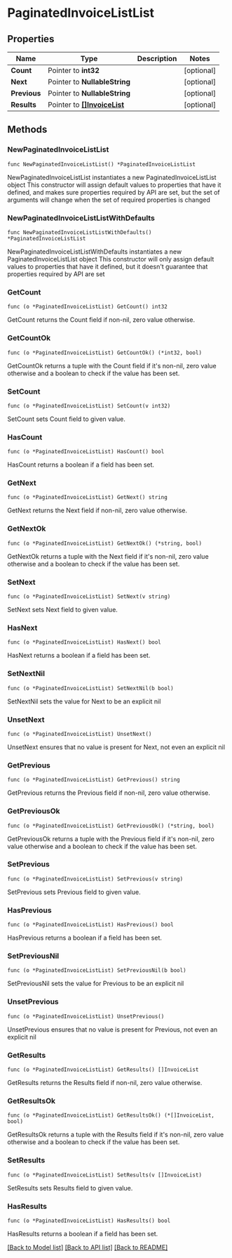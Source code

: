 # PaginatedInvoiceListList

## Properties

Name | Type | Description | Notes
------------ | ------------- | ------------- | -------------
**Count** | Pointer to **int32** |  | [optional] 
**Next** | Pointer to **NullableString** |  | [optional] 
**Previous** | Pointer to **NullableString** |  | [optional] 
**Results** | Pointer to [**[]InvoiceList**](InvoiceList.md) |  | [optional] 

## Methods

### NewPaginatedInvoiceListList

`func NewPaginatedInvoiceListList() *PaginatedInvoiceListList`

NewPaginatedInvoiceListList instantiates a new PaginatedInvoiceListList object
This constructor will assign default values to properties that have it defined,
and makes sure properties required by API are set, but the set of arguments
will change when the set of required properties is changed

### NewPaginatedInvoiceListListWithDefaults

`func NewPaginatedInvoiceListListWithDefaults() *PaginatedInvoiceListList`

NewPaginatedInvoiceListListWithDefaults instantiates a new PaginatedInvoiceListList object
This constructor will only assign default values to properties that have it defined,
but it doesn't guarantee that properties required by API are set

### GetCount

`func (o *PaginatedInvoiceListList) GetCount() int32`

GetCount returns the Count field if non-nil, zero value otherwise.

### GetCountOk

`func (o *PaginatedInvoiceListList) GetCountOk() (*int32, bool)`

GetCountOk returns a tuple with the Count field if it's non-nil, zero value otherwise
and a boolean to check if the value has been set.

### SetCount

`func (o *PaginatedInvoiceListList) SetCount(v int32)`

SetCount sets Count field to given value.

### HasCount

`func (o *PaginatedInvoiceListList) HasCount() bool`

HasCount returns a boolean if a field has been set.

### GetNext

`func (o *PaginatedInvoiceListList) GetNext() string`

GetNext returns the Next field if non-nil, zero value otherwise.

### GetNextOk

`func (o *PaginatedInvoiceListList) GetNextOk() (*string, bool)`

GetNextOk returns a tuple with the Next field if it's non-nil, zero value otherwise
and a boolean to check if the value has been set.

### SetNext

`func (o *PaginatedInvoiceListList) SetNext(v string)`

SetNext sets Next field to given value.

### HasNext

`func (o *PaginatedInvoiceListList) HasNext() bool`

HasNext returns a boolean if a field has been set.

### SetNextNil

`func (o *PaginatedInvoiceListList) SetNextNil(b bool)`

 SetNextNil sets the value for Next to be an explicit nil

### UnsetNext
`func (o *PaginatedInvoiceListList) UnsetNext()`

UnsetNext ensures that no value is present for Next, not even an explicit nil
### GetPrevious

`func (o *PaginatedInvoiceListList) GetPrevious() string`

GetPrevious returns the Previous field if non-nil, zero value otherwise.

### GetPreviousOk

`func (o *PaginatedInvoiceListList) GetPreviousOk() (*string, bool)`

GetPreviousOk returns a tuple with the Previous field if it's non-nil, zero value otherwise
and a boolean to check if the value has been set.

### SetPrevious

`func (o *PaginatedInvoiceListList) SetPrevious(v string)`

SetPrevious sets Previous field to given value.

### HasPrevious

`func (o *PaginatedInvoiceListList) HasPrevious() bool`

HasPrevious returns a boolean if a field has been set.

### SetPreviousNil

`func (o *PaginatedInvoiceListList) SetPreviousNil(b bool)`

 SetPreviousNil sets the value for Previous to be an explicit nil

### UnsetPrevious
`func (o *PaginatedInvoiceListList) UnsetPrevious()`

UnsetPrevious ensures that no value is present for Previous, not even an explicit nil
### GetResults

`func (o *PaginatedInvoiceListList) GetResults() []InvoiceList`

GetResults returns the Results field if non-nil, zero value otherwise.

### GetResultsOk

`func (o *PaginatedInvoiceListList) GetResultsOk() (*[]InvoiceList, bool)`

GetResultsOk returns a tuple with the Results field if it's non-nil, zero value otherwise
and a boolean to check if the value has been set.

### SetResults

`func (o *PaginatedInvoiceListList) SetResults(v []InvoiceList)`

SetResults sets Results field to given value.

### HasResults

`func (o *PaginatedInvoiceListList) HasResults() bool`

HasResults returns a boolean if a field has been set.


[[Back to Model list]](../README.md#documentation-for-models) [[Back to API list]](../README.md#documentation-for-api-endpoints) [[Back to README]](../README.md)


